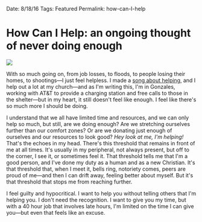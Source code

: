 Date: 8/18/16
Tags: Featured
Permalink: how-can-I-help

# How Can I Help: an ongoing thought of never doing enough

![][image-1]

With so much going on, from job losses, to floods, to people losing their homes, to shootings—I just feel helpless. I made a [song about helping][1], and I help out a lot at my church—and as I'm writing this, I'm in Gonzales, working with AT&T to provide a charging station and free calls to those in the shelter—but in my heart, it still doesn't feel like enough. I feel like there's so much more I should be doing.

I understand that we all have limited time and resources, and we can only help so much, but still, are we doing enough? Are we stretching ourselves further than our comfort zones? Or are we donating just enough of ourselves and our resources to look good? *Hey look at me, I'm helping!* That's the echoes in my head. There's this threshold that remains in front of me at all times. It's usually in my peripheral, not always present, but off to the corner, I see it, or sometimes feel it. That threshold tells me that I'm a good person, and I've done my duty as a human and as a new Christian. It's that threshold that, when I meet it, bells ring, notoriety comes, peers are proud of me—and then I can drift away, feeling better about myself. But it's that threshold that stops me from reaching further.

I feel guilty and hypocritical. I want to help you without telling others that I'm helping you. I don't need the recognition. I want to give you my time, but with a 40 hour job that involves late hours, I'm limited on the time I can give you—but even that feels like an excuse.

[1]:	http://nashp.com/unfamiliar

[image-1]:	https://dl.dropboxusercontent.com/s/qriggmiqy24u2y0/FullSizeRender%20(2).jpeg
